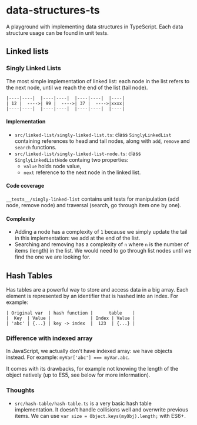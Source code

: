 # data-structures-ts
A playground with implementing data structures in TypeScript.
Each data structure usage can be found in unit tests.

## Linked lists
### Singly Linked Lists
The most simple implementation of linked list: each node in the list refers to the next node, until we reach the end of the list (tail node).

```
|----|----|  |----|----|  |----|----|  |----|
| 12 |  ---->| 99 |  ---->| 37 |  ---->|xxxx|
|----|----|  |----|----|  |----|----|  |----|
```

#### Implementation
* `src/linked-list/singly-linked-list.ts`: class `SinglyLinkedList ` containing references to head and tail nodes, along with `add`, `remove` and `search` functions.
* `src/linked-list/singly-linked-list-node.ts`: class `SinglyLinkedListNode` containg two properties: 
  * `value` holds node value,
  * `next` reference to the next node in the linked list.

#### Code coverage
`__tests__/singly-linked-list` contains unit tests for manipulation (add node, remove node) and traversal (search, go through item one by one).

#### Complexity
* Adding a node has a complexity of `1` because we simply update the tail in this implementation: we add at the end of the list.
* Searching and removing has a complexity of `n` where `n` is the number of items (length) in the list. We would need to go through list nodes until we find the one we are looking for.

## Hash Tables
Has tables are a powerful way to store and access data in a big array. Each element is represented by an identifier that is hashed into an index.
For example:
```
| Original var  | hash function |      table    |
|  Key  | Value |               | Index | Value |
| 'abc' | {...} | key -> index  |  123  | {...} |
```
### Difference with indexed array
In JavaScript, we actually don't have indexed array: we have objects instead.
For example: `myVar['abc'] === myVar.abc`. 

It comes with its drawbacks, for example not knowing the length of the object natively (up to ES5, see below for more information). 

### Thoughts
* `src/hash-table/hash-table.ts` is a very basic hash table implementation. It doesn't handle collisions well and overwrite previous items. 
We can use `var size = Object.keys(myObj).length;` with ES6+.